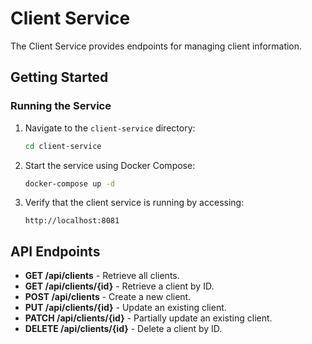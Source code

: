 # Client Service

The Client Service provides endpoints for managing client information.

## Getting Started

### Running the Service

1. Navigate to the `client-service` directory:
    ```bash
    cd client-service
    ```

2. Start the service using Docker Compose:
    ```bash
    docker-compose up -d
    ```

3. Verify that the client service is running by accessing:
    ```
    http://localhost:8081
    ```

## API Endpoints

- **GET /api/clients** - Retrieve all clients.
- **GET /api/clients/{id}** - Retrieve a client by ID.
- **POST /api/clients** - Create a new client.
- **PUT /api/clients/{id}** - Update an existing client.
- **PATCH /api/clients/{id}** - Partially update an existing client.
- **DELETE /api/clients/{id}** - Delete a client by ID.
